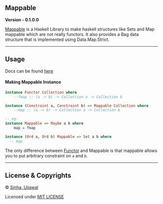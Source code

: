## Mappable
**Version - 0.1.0.0**

[Mappable](https://github.com/Sinha-Ujjawal/Mappable) is a Haskell Library to make haskell structures like Sets and Map 
mappable which are not really functors. It also provides a Bag data structure that is implemented using Data.Map.Strict.

---

## Usage
Docs can be found [here](https://sinha-ujjawal.github.io/mappable-haskell/)
#### Making Mappable Instance
```haskell
instance Functor Collection where
    --fmap :: (a -> b) -> Collection a -> Collection b

instance (Constraint a, Constraint b) => Mappable Collection where
    --map :: (a -> b) -> Collection a -> Collection b

-- eg-
instance Mappable => Maybe a b where
    map = fmap

instance (Ord a, Ord b) Mappable => Set a b where
  -- map
```

The only difference between [Functor](https://hackage.haskell.org/package/base-4.15.0.0/docs/Prelude.html#t:Functor) and Mappable is that mappable allows you to put arbitrary constraint on `a` and `b`.

---

## License & Copyrights
© [Sinha, Ujjawal](https://github.com/Sinha-Ujjawal)

Licensed under [MIT LICENSE](LICENSE)

